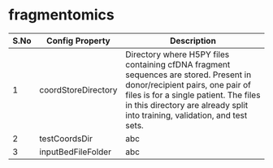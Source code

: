 # fragmentomics

| S.No | Config Property       | Description                                                                                   |
|------|-----------------------|-----------------------------------------------------------------------------------------------|
| 1    | coordStoreDirectory   | Directory where H5PY files containing cfDNA fragment sequences are stored. Present in donor/recipient pairs, one pair of files is for a single patient. The files in this directory are already split into training, validation, and test sets. |
| 2    | testCoordsDir         | abc                                                                                           |
| 3    | inputBedFileFolder    | abc                                                                                           |
